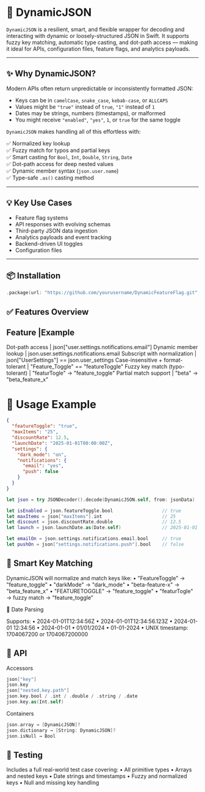# 🧩 DynamicJSON

`DynamicJSON` is a resilient, smart, and flexible wrapper for decoding and interacting 
with dynamic or loosely-structured JSON in Swift. It supports fuzzy key matching, 
automatic type casting, and dot-path access — making it ideal for APIs, 
configuration files, feature flags, and analytics payloads.

---

## ✨ Why DynamicJSON?

Modern APIs often return unpredictable or inconsistently formatted JSON:

- Keys can be in `camelCase`, `snake_case`, `kebab-case`, or `ALLCAPS`
- Values might be `"true"` instead of `true`, `"1"` instead of `1`
- Dates may be strings, numbers (timestamps), or malformed
- You might receive `"enabled"`, `"yes"`, `1`, or `true` for the same toggle

`DynamicJSON` makes handling all of this effortless with:

✅ Normalized key lookup  
✅ Fuzzy match for typos and partial keys  
✅ Smart casting for `Bool`, `Int`, `Double`, `String`, `Date`  
✅ Dot-path access for deep nested values  
✅ Dynamic member syntax (`json.user.name`)  
✅ Type-safe `.as()` casting method

---

## 💡 Key Use Cases

- Feature flag systems
- API responses with evolving schemas
- Third-party JSON data ingestion
- Analytics payloads and event tracking
- Backend-driven UI toggles
- Configuration files

---

## 📦 Installation

```swift
.package(url: "https://github.com/yourusername/DynamicFeatureFlag.git", from: "1.0.0")
```

## ✅ Features Overview

Feature |Example
----------------
Dot-path access | json["user.settings.notifications.email"]
Dynamic member lookup | json.user.settings.notifications.email
Subscript with normalization | json["UserSettings"] == json.user_settings
Case-insensitive + format-tolerant | "Feature_Toggle" == "featureToggle"
Fuzzy key match (typo-tolerant) | "featurTogle" → "feature_toggle"
Partial match support | "beta" → "beta_feature_x"

# 🚀 Usage Example

```json
{
  "featureToggle": "true",
  "maxItems": "25",
  "discountRate": 12.5,
  "launchDate": "2025-01-01T00:00:00Z",
  "settings": {
    "dark_mode": "on",
    "notifications": {
      "email": "yes",
      "push": false
    }
  }
}
```

```swift
let json = try JSONDecoder().decode(DynamicJSON.self, from: jsonData)

let isEnabled = json.featureToggle.bool                  // true
let maxItems = json["maxItems"].int                      // 25
let discount = json.discountRate.double                  // 12.5
let launch = json.launchDate.as(Date.self)               // 2025-01-01

let emailOn = json.settings.notifications.email.bool     // true
let pushOn = json["settings.notifications.push"].bool    // false
```

## 🧠 Smart Key Matching

DynamicJSON will normalize and match keys like:
	•	"FeatureToggle" → "feature_toggle"
	•	"darkMode" → "dark_mode"
	•	"beta-feature-x" → "beta_feature_x"
	•	"FEATURETOGGLE" → "feature_toggle"
	•	"featurTogle" → fuzzy match → "feature_toggle"
 
📅 Date Parsing

Supports:
	•	2024-01-01T12:34:56Z
	•	2024-01-01T12:34:56.123Z
	•	2024-01-01 12:34:56
	•	2024-01-01
	•	01/01/2024
	•	01-01-2024
	•	UNIX timestamp: 1704067200 or 1704067200000
 
## 🔬 API

Accessors

```swift
json["key"]
json.key
json["nested.key.path"]
json.key.bool / .int / .double / .string / .date
json.key.as(Int.self)
```

Containers

```swift
json.array → [DynamicJSON]?
json.dictionary → [String: DynamicJSON]?
json.isNull → Bool
```

## 🧪 Testing

Includes a full real-world test case covering:
	•	All primitive types
	•	Arrays and nested keys
	•	Date strings and timestamps
	•	Fuzzy and normalized keys
	•	Null and missing key handling
